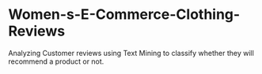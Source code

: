 # Women-s-E-Commerce-Clothing-Reviews
Analyzing Customer reviews using Text Mining to classify whether they will recommend a product or not. 
